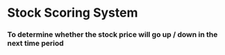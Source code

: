 # Stock Scoring System
### To determine whether the stock price will go up / down in the next time period

